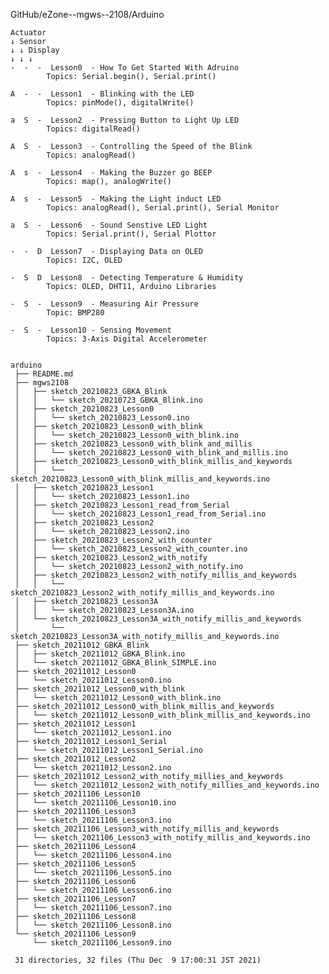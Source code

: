 GitHub/eZone--mgws--2108/Arduino


    Actuator 
    ↓ Sensor
    ↓ ↓ Display
    ↓ ↓ ↓
    -  -  -  Lesson0  - How To Get Started With Adruino
			Topics: Serial.begin(), Serial.print()
    
    A  -  -  Lesson1  - Blinking with the LED
			Topics: pinMode(), digitalWrite()
    
    a  S  -  Lesson2  - Pressing Button to Light Up LED
   			Topics: digitalRead()
 
    A  S  -  Lesson3  - Controlling the Speed of the Blink
			Topics: analogRead()
    
    A  s  -  Lesson4  - Making the Buzzer go BEEP
			Topics: map(), analogWrite()
    
    A  s  -  Lesson5  - Making the Light induct LED
			Topics: analogRead(), Serial.print(), Serial Monitor
    
    a  S  -  Lesson6  - Sound Senstive LED Light
			Topics: Serial.print(), Serial Plottor
    
    -  -  D  Lesson7  - Displaying Data on OLED
			Topics: I2C, OLED
    
    -  S  D  Lesson8  - Detecting Temperature & Humidity
			Topics: OLED, DHT11, Arduino Libraries
    
    -  S  -  Lesson9  - Measuring Air Pressure
			Topic: BMP280
    
    -  S  -  Lesson10 - Sensing Movement
			Topics: 3-Axis Digital Accelerometer
    

    arduino
     ├── README.md
     ├── mgws2108
     │   ├── sketch_20210823_GBKA_Blink
     │   │   └── sketch_20210723_GBKA_Blink.ino
     │   ├── sketch_20210823_Lesson0
     │   │   └── sketch_20210823_Lesson0.ino
     │   ├── sketch_20210823_Lesson0_with_blink
     │   │   └── sketch_20210823_Lesson0_with_blink.ino
     │   ├── sketch_20210823_Lesson0_with_blink_and_millis
     │   │   └── sketch_20210823_Lesson0_with_blink_and_millis.ino
     │   ├── sketch_20210823_Lesson0_with_blink_millis_and_keywords
     │   │   └── sketch_20210823_Lesson0_with_blink_millis_and_keywords.ino
     │   ├── sketch_20210823_Lesson1
     │   │   └── sketch_20210823_Lesson1.ino
     │   ├── sketch_20210823_Lesson1_read_from_Serial
     │   │   └── sketch_20210823_Lesson1_read_from_Serial.ino
     │   ├── sketch_20210823_Lesson2
     │   │   └── sketch_20210823_Lesson2.ino
     │   ├── sketch_20210823_Lesson2_with_counter
     │   │   └── sketch_20210823_Lesson2_with_counter.ino
     │   ├── sketch_20210823_Lesson2_with_notify
     │   │   └── sketch_20210823_Lesson2_with_notify.ino
     │   ├── sketch_20210823_Lesson2_with_notify_millis_and_keywords
     │   │   └── sketch_20210823_Lesson2_with_notify_millis_and_keywords.ino
     │   ├── sketch_20210823_Lesson3A
     │   │   └── sketch_20210823_Lesson3A.ino
     │   └── sketch_20210823_Lesson3A_with_notify_millis_and_keywords
     │       └── sketch_20210823_Lesson3A_with_notify_millis_and_keywords.ino
     ├── sketch_20211012_GBKA_Blink
     │   ├── sketch_20211012_GBKA_Blink.ino
     │   └── sketch_20211012_GBKA_Blink_SIMPLE.ino
     ├── sketch_20211012_Lesson0
     │   └── sketch_20211012_Lesson0.ino
     ├── sketch_20211012_Lesson0_with_blink
     │   └── sketch_20211012_Lesson0_with_blink.ino
     ├── sketch_20211012_Lesson0_with_blink_millis_and_keywords
     │   └── sketch_20211012_Lesson0_with_blink_millis_and_keywords.ino
     ├── sketch_20211012_Lesson1
     │   └── sketch_20211012_Lesson1.ino
     ├── sketch_20211012_Lesson1_Serial
     │   └── sketch_20211012_Lesson1_Serial.ino
     ├── sketch_20211012_Lesson2
     │   └── sketch_20211012_Lesson2.ino
     ├── sketch_20211012_Lesson2_with_notify_millies_and_keywords
     │   └── sketch_20211012_Lesson2_with_notify_millies_and_keywords.ino
     ├── sketch_20211106_Lesson10
     │   └── sketch_20211106_Lesson10.ino
     ├── sketch_20211106_Lesson3
     │   └── sketch_20211106_Lesson3.ino
     ├── sketch_20211106_Lesson3_with_notify_millis_and_keywords
     │   └── sketch_2021106_Lesson3_with_notify_millis_and_keywords.ino
     ├── sketch_20211106_Lesson4
     │   └── sketch_20211106_Lesson4.ino
     ├── sketch_20211106_Lesson5
     │   └── sketch_20211106_Lesson5.ino
     ├── sketch_20211106_Lesson6
     │   └── sketch_20211106_Lesson6.ino
     ├── sketch_20211106_Lesson7
     │   └── sketch_20211106_Lesson7.ino
     ├── sketch_20211106_Lesson8
     │   └── sketch_20211106_Lesson8.ino
     └── sketch_20211106_Lesson9
         └── sketch_20211106_Lesson9.ino
     
     31 directories, 32 files (Thu Dec  9 17:00:31 JST 2021)

